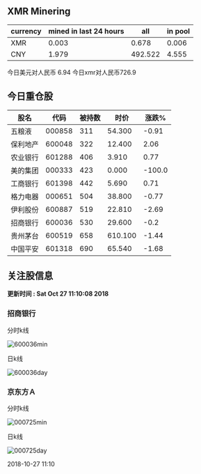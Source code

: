 ## XMR Minering

|currency|mined in last 24 hours|all|in pool|
|---|---|---|---|
|XMR|0.003|0.678|0.006|
|CNY|1.979|492.522|4.555|

今日美元对人民币 6.94	今日xmr对人民币726.9


## 今日重仓股 

|股名|代码|被持数|时价|涨跌%|
|---|---|---|---|---|
|五粮液|000858|311|54.300|-0.91|
|保利地产|600048|322|12.400|2.06|
|农业银行|601288|406|3.910|0.77|
|美的集团|000333|423|0.000|-100.0|
|工商银行|601398|442|5.690|0.71|
|格力电器|000651|504|38.800|-0.77|
|伊利股份|600887|519|22.810|-2.69|
|招商银行|600036|530|29.600|-0.2|
|贵州茅台|600519|658|610.100|-1.44|
|中国平安|601318|690|65.540|-1.68|

## 关注股信息
**更新时间 : Sat Oct 27 11:10:08 2018**
### 招商银行 
分时k线

![600036min](http://image.sinajs.cn/newchart/min/n/sh600036.gif)

日k线

![600036day](http://image.sinajs.cn/newchart/daily/n/sh600036.gif)

### 京东方Ａ 
分时k线

![000725min](http://image.sinajs.cn/newchart/min/n/sz000725.gif)

日k线

![000725day](http://image.sinajs.cn/newchart/daily/n/sz000725.gif)

2018-10-27 11:10